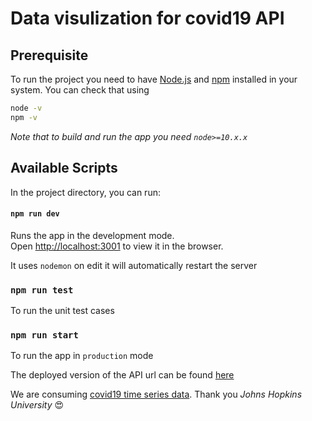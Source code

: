 # Data visulization for covid19 API

## Prerequisite
To run the project you need to have [Node.js](http://nodejs.org/) and [npm](https://www.npmjs.com/) installed in your system. You can check that using 
```sh
node -v
npm -v
```
*Note that to build and run the app you need `node>=10.x.x`*

## Available Scripts

In the project directory, you can run:

#### `npm run dev`

Runs the app in the development mode.\
Open [http://localhost:3001](http://localhost:3001) to view it in the browser.

It uses `nodemon` on edit it will automatically restart the server

### `npm run test`
To run the unit test cases

### `npm run start`

To run the app in `production` mode

The deployed version of the API url can be found [here]()

We are consuming [covid19 time series data](https://github.com/CSSEGISandData/COVID-19/tree/master/csse_covid_19_data/csse_covid_19_time_series). Thank you *Johns Hopkins University* :heart_eyes:

